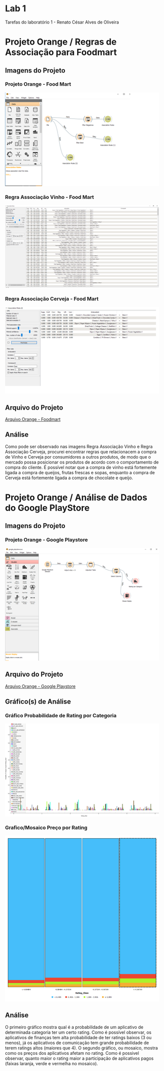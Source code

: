 # Lab 1
Tarefas do laboratório 1 - Renato César Alves de Oliveira

# Projeto Orange / Regras de Associação para Foodmart

## Imagens do Projeto

### Projeto Orange - Food Mart

![Projeto Orange - Food Mart](images/food_mart.png)

### Regra Associação Vinho - Food Mart

![Regra Associação Vinho - Food Mart](images/food_mart_wine.png)

### Regra Associação Cerveja - Food Mart

![Regra Associação Cerveja - Food Mart](images/food_mart_beer.png)

## Arquivo do Projeto
[Arquivo Orange - Foodmart](https://github.com/renato2808/inf331/blob/master/lab1/orange/food_mart.ows)

## Análise

Como pode ser observado nas imagens Regra Associação Vinho e Regra Associação Cerveja, procurei encontrar regras que relacionacem a compra de Vinho e Cerveja por consumidores a outros produtos, de modo que o mercado possa posicionar os produtos de acordo com o comportamento de compra do cliente. É possível notar que a compra de vinho está fortemente ligada a compra de queijos, frutas frescas e sopas, enquanto a compra de Cerveja está fortemente ligada a compra de chocolate e queijo.

# Projeto Orange / Análise de Dados do Google PlayStore

## Imagens do Projeto

### Projeto Orange - Google Playstore

![Projeto Orange - Google Playstore](images/google_playstore.png)

## Arquivo do Projeto
[Arquivo Orange - Google Playstore](https://github.com/renato2808/inf331/blob/master/lab1/orange/google_playstore.ows)

## Gráfico(s) de Análise

### Gráfico Probabilidade de Rating por Categoria

![Grafico Playstore 1](images/google_playstore_chart_1.png)

### Grafico/Mosaico Preço por Rating

![Grafico Playstore 2](images/google_playstore_chart_2.png)

## Análise

O primeiro gráfico mostra qual é a probabilidade de um aplicativo de determinada categoria ter um certo rating. Como é possível observar, os aplicativos de finanças tem alta probabilidade de ter ratings baixos (3 ou menos), já os aplicativos de comunicação tem grande probabilidade de terem ratings altos (maiores que 4). O segundo gráfico, ou mosaico, mostra como os preços dos aplicativos afetam no rating. Como é possivel observar, quanto maior o rating maior a participação de aplicativos pagos (faixas laranja, verde e vermelha no mosaico).
